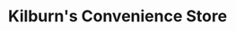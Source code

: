 ---
title: "Kilburn's Convenience Store"
url: /manchester/kilburns-convenience-store/
shop: convenience
---